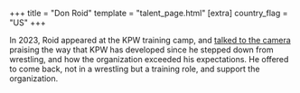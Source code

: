 +++
title = "Don Roid"
template = "talent_page.html"
[extra]
country_flag = "US"
+++

In 2023, Roid appeared at the KPW training camp, and [talked to the camera](https://www.youtube.com/watch?v=GuYpnWOBRDI) praising the way that KPW has developed since he stepped down from wrestling, and how the organization exceeded his expectations. He offered to come back, not in a wrestling but a training role, and support the organization.
